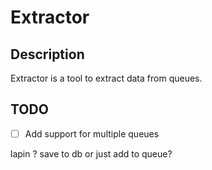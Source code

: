 # Extractor

## Description

Extractor is a tool to extract data from queues.

## TODO

- [ ] Add support for multiple queues

lapin ?
save to db or just add to queue?
